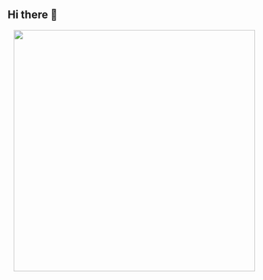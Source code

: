 ## Hi there 👋

<p align="center">
  <img src="https://i.giphy.com/media/v1.Y2lkPTc5MGI3NjExbDdpdGNnODBpNXMwbzJsdnNxeWoyajQ0eWY3ZW4wbnBtamkyOHIzayZlcD12MV9pbnRlcm5hbF9naWZfYnlfaWQmY3Q9Zw/4OV1bLOIWwIXRxpXlN/giphy.gif" width="480" height="auto"/>
</p>



<!--
**OVerdadeiroJoao/OVerdadeiroJoao** is a ✨ _special_ ✨ repository because its `README.md` (this file) appears on your GitHub profile.

Here are some ideas to get you started:

- 🔭 I’m currently working on ...
- 🌱 I’m currently learning ...
- 👯 I’m looking to collaborate on ...
- 🤔 I’m looking for help with ...
- 💬 Ask me about ...
- 📫 How to reach me: ...
- 😄 Pronouns: ...
- ⚡ Fun fact: ...
-->
